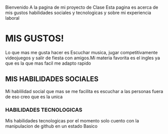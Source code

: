 Bienvenido A la pagina de mi proyecto de Clase 
Esta pagina es acerca de mis gustos  habilidades sociales y tecnologicas y sobre mi experiencia laboral

# MIS GUSTOS!

Lo que mas me gusta hacer es Escuchar musica, jugar competitivamente videojuegos y salir de fiesta con amigos.Mi materia favorita es el ingles ya que es la que mas facil me adapto rapido

## MIS HABILIDADES SOCIALES
Mi hablilidad social que mas se me facilita es escuchar a las personas fuera de eso creo que es la unica

### HABILIDADES TECNOLOGICAS
Mis habilidades tecnologicas por el momento solo cuento con la manipulacion de github en un estado Basico

